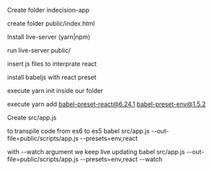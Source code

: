 
Create folder indecision-app

create folder public/index.html

Install live-server (yarn|npm)

run live-server public/

insert js files to interprate react 
	<script src="https://unpkg.com/react@16.0.0/umd/react.development.js"></script>
	<script src="https://unpkg.com/react@16.0.0/umd/react-dom.development.js"></script>

install babeljs with react preset

execute yarn init inside our folder

execute yarn add babel-preset-react@6.24.1 babel-preset-env@1.5.2

Create src/app.js 

to transpile code from es6 to es5 
babel src/app.js --out-file=public/scripts/app.js --presets=env,react

with --watch argument we keep live updating
babel src/app.js --out-file=public/scripts/app.js --presets=env,react --watch